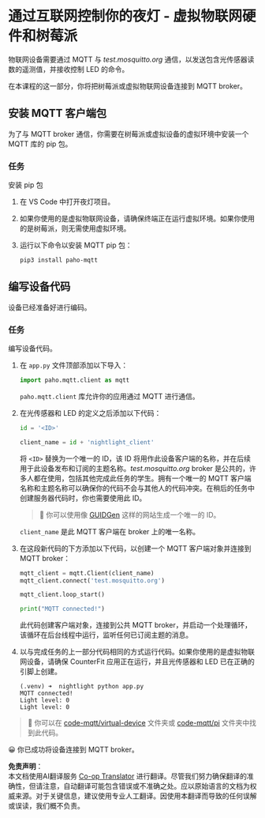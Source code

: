 <!--
CO_OP_TRANSLATOR_METADATA:
{
  "original_hash": "90fb93446e03c38f3c0e4009c2471906",
  "translation_date": "2025-08-24T23:09:40+00:00",
  "source_file": "1-getting-started/lessons/4-connect-internet/single-board-computer-mqtt.md",
  "language_code": "zh"
}
-->
# 通过互联网控制你的夜灯 - 虚拟物联网硬件和树莓派

物联网设备需要通过 MQTT 与 *test.mosquitto.org* 通信，以发送包含光传感器读数的遥测值，并接收控制 LED 的命令。

在本课程的这一部分，你将把树莓派或虚拟物联网设备连接到 MQTT broker。

## 安装 MQTT 客户端包

为了与 MQTT broker 通信，你需要在树莓派或虚拟设备的虚拟环境中安装一个 MQTT 库的 pip 包。

### 任务

安装 pip 包

1. 在 VS Code 中打开夜灯项目。

1. 如果你使用的是虚拟物联网设备，请确保终端正在运行虚拟环境。如果你使用的是树莓派，则无需使用虚拟环境。

1. 运行以下命令以安装 MQTT pip 包：

    ```sh
    pip3 install paho-mqtt
    ```

## 编写设备代码

设备已经准备好进行编码。

### 任务

编写设备代码。

1. 在 `app.py` 文件顶部添加以下导入：

    ```python
    import paho.mqtt.client as mqtt
    ```

    `paho.mqtt.client` 库允许你的应用通过 MQTT 进行通信。

1. 在光传感器和 LED 的定义之后添加以下代码：

    ```python
    id = '<ID>'

    client_name = id + 'nightlight_client'
    ```

    将 `<ID>` 替换为一个唯一的 ID，该 ID 将用作此设备客户端的名称，并在后续用于此设备发布和订阅的主题名称。*test.mosquitto.org* broker 是公共的，许多人都在使用，包括其他完成此任务的学生。拥有一个唯一的 MQTT 客户端名称和主题名称可以确保你的代码不会与其他人的代码冲突。在稍后的任务中创建服务器代码时，你也需要使用此 ID。

    > 💁 你可以使用像 [GUIDGen](https://www.guidgen.com) 这样的网站生成一个唯一的 ID。

    `client_name` 是此 MQTT 客户端在 broker 上的唯一名称。

1. 在这段新代码的下方添加以下代码，以创建一个 MQTT 客户端对象并连接到 MQTT broker：

    ```python
    mqtt_client = mqtt.Client(client_name)
    mqtt_client.connect('test.mosquitto.org')
    
    mqtt_client.loop_start()

    print("MQTT connected!")
    ```

    此代码创建客户端对象，连接到公共 MQTT broker，并启动一个处理循环，该循环在后台线程中运行，监听任何已订阅主题的消息。

1. 以与完成任务的上一部分代码相同的方式运行代码。如果你使用的是虚拟物联网设备，请确保 CounterFit 应用正在运行，并且光传感器和 LED 已在正确的引脚上创建。

    ```output
    (.venv) ➜  nightlight python app.py 
    MQTT connected!
    Light level: 0
    Light level: 0
    ```

> 💁 你可以在 [code-mqtt/virtual-device](../../../../../1-getting-started/lessons/4-connect-internet/code-mqtt/virtual-device) 文件夹或 [code-mqtt/pi](../../../../../1-getting-started/lessons/4-connect-internet/code-mqtt/pi) 文件夹中找到此代码。

😀 你已成功将设备连接到 MQTT broker。

**免责声明**：  
本文档使用AI翻译服务 [Co-op Translator](https://github.com/Azure/co-op-translator) 进行翻译。尽管我们努力确保翻译的准确性，但请注意，自动翻译可能包含错误或不准确之处。应以原始语言的文档为权威来源。对于关键信息，建议使用专业人工翻译。因使用本翻译而导致的任何误解或误读，我们概不负责。